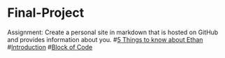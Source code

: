 # Final-Project
Assignment: Create a personal site in markdown that is hosted on GitHub and provides information about you.
#[5 Things to know about Ethan](5-things-to-know-about-Ethan.md)
#[Introduction](Introduction.md)
#[Block of Code](Block-of-Code.md)
